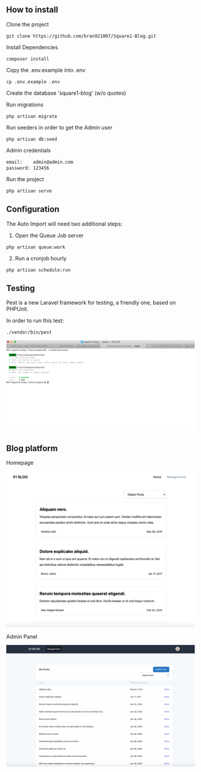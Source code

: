 ## How to install

Clone the project

```
git clone https://github.com/bran921007/Square1-Blog.git
```

Install Dependencies

```
composer install
```

Copy the .env.example into .env

```
cp .env.example .env
```

Create the database 'square1-blog' (w/o quotes)


Run migrations

```
php artisan migrate
```

Run seeders in order to get the Admin user

```
php artisan db:seed
```

Admin credentials

```
email:    admin@admin.com
password: 123456
```

Run the project

```
php artisan serve
```

## Configuration

The Auto Import will need two additional steps: 

1. Open the Queue Job server
```
php artisan queue:work
```

2. Run a cronjob hourly
```
php artisan schedule:run
```
##  Testing

Pest is a new Laravel framework for testing, a friendly one, based on PHPUnit.

In order to run this test:

```
./vendor/bin/pest
```
![Tests](testing.png "Testing")

## Blog platform

Homepage

![Home](homepage.png "Home")

Admin Panel

![Admin](admin.png "Admin")

